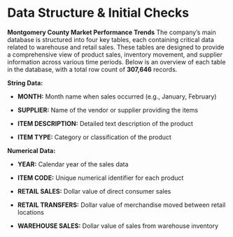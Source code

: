 # Data Structure & Initial Checks
**Montgomery County Market Performance Trends**
The company’s main database is structured into four key tables, each containing critical data related to warehouse and retail sales. These tables are designed to provide a comprehensive view of product sales, inventory movement, and supplier information across various time periods. Below is an overview of each table in the database, with a total row count of **307,646** records.

**String Data:**

- **MONTH:** Month name when sales occurred (e.g., January, February)

- **SUPPLIER:** Name of the vendor or supplier providing the items

- **ITEM DESCRIPTION:** Detailed text description of the product

- **ITEM TYPE:** Category or classification of the product

**Numerical Data:**

- **YEAR:** Calendar year of the sales data

- **ITEM CODE:** Unique numerical identifier for each product

- **RETAIL SALES:** Dollar value of direct consumer sales

- **RETAIL TRANSFERS:** Dollar value of merchandise moved between retail locations

- **WAREHOUSE SALES:** Dollar value of sales from warehouse inventory

